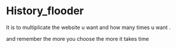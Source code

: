 # History_flooder
It is to multiplicate the website u want and how many times u want .

and remember the more you choose the more it takes time

